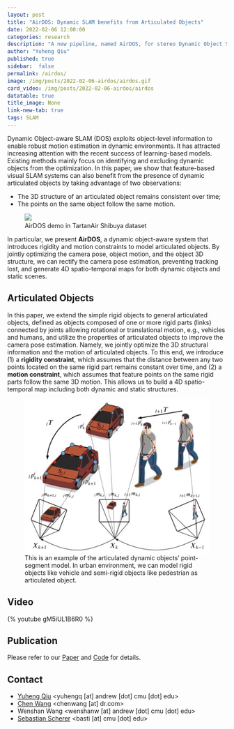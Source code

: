 ```yaml
---
layout: post
title: "AirDOS: Dynamic SLAM benefits from Articulated Objects"
date: 2022-02-06 12:00:00
categories: research
description: "A new pipeline, named AirDOS, for stereo Dynamic Object SLAM "
author: "Yuheng Qiu"
published: true
sidebar:  false
permalink: /airdos/
image: /img/posts/2022-02-06-airdos/airdos.gif
card_video: /img/posts/2022-02-06-airdos/airdos
datatable: true
title_image: None
link-new-tab: true
tags: SLAM
---
```


 Dynamic Object-aware SLAM (DOS) exploits
object-level information to enable robust motion estimation in
dynamic environments. It has attracted increasing attention
with the recent success of learning-based models. Existing
methods mainly focus on identifying and excluding dynamic
objects from the optimization. In this paper, we show that
feature-based visual SLAM systems can also benefit from the
presence of dynamic articulated objects by taking advantage of
two observations: 
* The 3D structure of an articulated object
remains consistent over time; 
* The points on the same object
follow the same motion.

<figure>
    <img src="/img/posts/2022-02-06-airdos/airdos.gif" />
    <figcaption>
        AirDOS demo in TartanAir Shibuya dataset
    </figcaption>
</figure>

 In particular, we present **AirDOS**,
a dynamic object-aware system that introduces rigidity and
motion constraints to model articulated objects. By jointly
optimizing the camera pose, object motion, and the object 3D
structure, we can rectify the camera pose estimation, preventing
tracking lost, and generate 4D spatio-temporal maps for both
dynamic objects and static scenes. 

## Articulated Objects

In this paper, we extend the simple rigid objects to general articulated objects, defined as
objects composed of one or more rigid parts (links) connected by joints allowing rotational or
translational motion, e.g., vehicles and humans, and utilize the properties of
articulated objects to improve the camera pose estimation. Namely, we jointly optimize the
3D structural information and the motion of articulated objects. To this end, we introduce (1)
a **rigidity constraint**, which assumes that the distance between any two points located on the
same rigid part remains constant over time, and (2) a **motion constraint**, which assumes that
feature points on the same rigid parts follow the same 3D motion. This allows us to build a 4D
spatio-temporal map including both dynamic and static structures.

<figure>
    <img src="/img/posts/2022-02-06-airdos/airticulated.jpg" />
    <figcaption>
        This is an example of the articulated dynamic objects’ point-segment model. In urban
environment, we can model rigid objects like vehicle and semi-rigid objects like pedestrian as articulated
object.
    </figcaption>
</figure>


## Video

{% youtube gM5iUL1B6R0 %}

## Publication

Please refer to our [Paper](https://arxiv.org/abs/2109.09903) and [Code](https://github.com/haleqiu/AirDOS) for details.


## Contact

 - [Yuheng Qiu](http://theairlab.org/team/yuheng/) <yuhengq [at] andrew [dot] cmu [dot] edu>
- [Chen Wang](https://chenwang.site) <chenwang [at] dr.com>
- Wenshan Wang <wenshanw [at] andrew [dot] cmu [dot] edu>
 - [Sebastian Scherer](http://theairlab.org/team/sebastian/) <basti [at] cmu [dot] edu>
